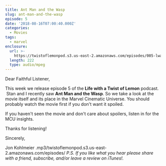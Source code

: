 ```yaml
---
title: Ant Man and the Wasp
slug: ant-man-and-the-wasp
episode: 5
date: '2018-08-16T07:00:40.000Z'
categories:
  - Movies
tags:
  - marvel
enclosure:
  url: >-
    https://twistoflemonpod.s3.us-east-2.amazonaws.com/episodes/005-lwatol-20180816.mp3 
  length: 222
  type: audio/mpeg
---
```


Dear Faithful Listener,

This week we release episode 5 of the **Life with a Twist of Lemon** podcast.  Stan and I recently saw **Ant Man and the Wasp**. So we take a look at the movie itself and its place in the Marvel Cinematic Universe. You should probably watch the movie first if you don't want it spoiled.

If you haven't seen the movie and don't care about spoilers, listen in for the MCU insights.

Thanks for listening!

Sincerely,

Jon Kohlmeier
.mp3/twistoflemonpod.s3.us-east-2.amazonaws.com/episodes/
_P.S. If you like what you hear please share with a friend, subscribe, and/or leave a review on iTunes!._
